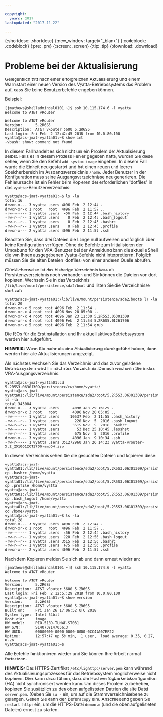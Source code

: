 ```yaml
---

copyright:
  years: 2017
lastupdated: "2017-12-22"

---
```


{:shortdesc: .shortdesc}
{:new_window: target="_blank"}
{:codeblock: .codeblock}
{:pre: .pre}
{:screen: .screen}
{:tip: .tip}
{:download: .download}

# Probleme bei der Aktualisierung
Gelegentlich tritt nach einer erfolgreichen Aktualisierung und einem Warmstart einer neuen Version des Vyatta-Betriebssystems das Problem auf, dass Sie keine Benutzerbefehle eingeben können. 

Beispiel:

```
[jmathews@shelladmindal0101 ~]$ ssh 10.115.174.6 -l vyatta
Welcome to AT&T vRouter

Welcome to AT&T vRouter
Version:      5.2R6S5
Description:  AT&T vRouter 5600 5.2R6S5
Last login: Fri Feb  2 12:42:45 2018 from 10.0.80.100
vyatta@acs-jmat-vyatta01:~$ show int
-vbash: show: command not found
```

In diesem Fall handelt es sich nicht um ein Problem der Aktualisierung selbst. Falls es in diesem Prozess Fehler gegeben hätte, würden Sie diese sehen, wenn Sie den Befehl `add system image` eingeben. In diesem Fall wurde die Einheit neu gestartet und hat einen neuen und leeren Speicherbereich im Ausgangsverzeichnis `/home`. Jeder Benutzer in der Konfiguration muss seine Ausgangsverzeichnisse neu generieren. Die Fehlerursache ist ein Fehler beim Kopieren der erforderlichen "dotfiles" in das `vyatta`-Benutzerverzeichnis: 

```
vyatta@acs-jmat-vyatta01:~$ ls -la
total 16
drwxr-x--- 3 vyatta users 4096 Feb  2 12:44 .
drwxr-xr-x 1 root   root  4096 Feb  2 11:57 ..
-rw------- 1 vyatta users  456 Feb  2 12:44 .bash_history
-rw-r--r-- 1 vyatta users    0 Feb  2 12:43 .bash_logout
-rw-r--r-- 1 vyatta users    0 Feb  2 12:43 .bashrc
-rw-r--r-- 1 vyatta users    0 Feb  2 12:43 .profile
drwxr-x--- 2 vyatta users 4096 Feb  2 11:57 .ssh
```

Beachten Sie, dass drei Dateien die Länge null aufweisen und folglich über keine Konfiguration verfügen. Ohne die Befehle zum Initialisieren der Umgebung für den VRA-Benutzer bei der Anmeldung kann die aktuelle Shell die von Ihnen ausgegebenen Vyatta-Befehle nicht interpretieren. Folglich müssen Sie die alten Dateien (dotfiles) von einer anderen Quelle abrufen. 

Glücklicherweise ist das bisherige Verzeichnis `home` als Persistenzverzeichnis noch vorhanden und Sie können die Dateien von dort kopieren. Wechseln Sie in das Verzeichnis `/lib/live/mount/persistence/sda2/boot` und listen Sie die Verzeichnisse dort auf: 

```
vyatta@acs-jmat-vyatta01:/lib/live/mount/persistence/sda2/boot$ ls -la
total 20
drwxr-xr-x 5 root root 4096 Feb  2 11:54 .
drwxr-xr-x 4 root root 4096 Nov 20 05:00 ..
drwxr-xr-x 4 root root 4096 Jan 23 11:30 5.2R5S3.06301309
drwxr-xr-x 4 root root 4096 Feb  2 11:54 5.2R6S5.01261706
drwxr-xr-x 5 root root 4096 Feb  2 11:54 grub
```

Die ISOs für die Erstinstallation und Ihr aktuell aktives Betriebssystem werden hier aufgeführt.  

**HINWEIS:** Wenn Sie mehr als eine Aktualisierung durchgeführt haben, dann werden hier alle Aktualisierungen angezeigt. 

Als nächstes wechseln Sie das Verzeichnis und das zuvor geladene Betriebssystem wird Ihr nächstes Verzeichnis. Danach wechseln Sie in das VRA-Ausgangsverzeichnis. 

```
vyatta@acs-jmat-vyatta01:cd 5.2R5S3.06301309/persistence/rw/home/vyatta/
vyatta@acs-jmat-vyatta01:/lib/live/mount/persistence/sda2/boot/5.2R5S3.06301309/persistence/rw/home/vyatta$ ls -la
total 343084
drwxr-x--- 3 vyatta users      4096 Jan 29 16:29 .
drwxr-xr-x 3 root   root       4096 Nov 20 05:05 ..
-rw------- 1 vyatta users     10537 Feb  2 11:55 .bash_history
-rw-r--r-- 1 vyatta users       220 Nov  5  2016 .bash_logout
-rw-r--r-- 1 vyatta users      3515 Nov  5  2016 .bashrc
-rw------- 1 vyatta users        53 Dec 25 10:45 .lesshst
-rw-r--r-- 1 vyatta users       675 Nov  5  2016 .profile
drwxr-x--- 3 vyatta users      4096 Jan  9 10:34 .ssh
-rw-r----- 1 vyatta users 351272960 Jan 26 14:23 vyatta-vrouter-5.2_20180126T1706-amd64.iso
```

In diesem Verzeichnis sehen Sie die gesuchten Dateien und kopieren diese: 

```
vyatta@acs-jmat-vyatta01:/lib/live/mount/persistence/sda2/boot/5.2R5S3.06301309/persistence/rw/home/vyatta$ cp .bashrc /home/vyatta
vyatta@acs-jmat-vyatta01:/lib/live/mount/persistence/sda2/boot/5.2R5S3.06301309/persistence/rw/home/vyatta$ cp .profile /home/vyatta
vyatta@acs-jmat-vyatta01:/lib/live/mount/persistence/sda2/boot/5.2R5S3.06301309/persistence/rw/home/vyatta$ cp .bash_logout /home/vyatta
vyatta@acs-jmat-vyatta01:/lib/live/mount/persistence/sda2/boot/5.2R5S3.06301309/persistence/rw/home/vyatta$ cd /home/vyatta
vyatta@acs-jmat-vyatta01:~$ ls -la
total 28
drwxr-x--- 3 vyatta users 4096 Feb  2 12:44 .
drwxr-xr-x 1 root   root  4096 Feb  2 11:57 ..
-rw------- 1 vyatta users  456 Feb  2 12:44 .bash_history
-rw-r--r-- 1 vyatta users  220 Feb  2 12:56 .bash_logout
-rw-r--r-- 1 vyatta users 3515 Feb  2 12:56 .bashrc
-rw-r--r-- 1 vyatta users  675 Feb  2 12:56 .profile
drwxr-x--- 2 vyatta users 4096 Feb  2 11:57 .ssh
```

Nach dem Kopieren melden Sie sich ab und dann erneut wieder an: 

```
[jmathews@shelladmindal0101 ~]$ ssh 10.115.174.6 -l vyatta
Welcome to AT&T vRouter

Welcome to AT&T vRouter
Version:      5.2R6S5
Description:  AT&T vRouter 5600 5.2R6S5
Last login: Fri Feb  2 12:57:29 2018 from 10.0.80.100
vyatta@acs-jmat-vyatta01:~$ show version
Version:      5.2R6S5
Description:  AT&T vRouter 5600 5.2R6S5
Built on:     Fri Jan 26 17:06:52 UTC 2018
System type:  Intel 64bit
Boot via:     image
HW model:     PIO-518D-TLN4F-ST031
HW S/N:       S14073214705613
HW UUID:      00000000-0000-0000-0000-0CC47A07EF22
Uptime:       12:57:47 up 59 min,  1 user,  load average: 0.35, 0.27, 0.26
vyatta@acs-jmat-vyatta01:~$
```
Alle Befehle funktionieren wieder und Sie können Ihre Arbeit normal fortsetzen. 

**HINWEIS:** Das HTTPS-Zertifikat `/etc/lighttpd/server.pem` kann während des Aktualisierungsprozesses für das Betriebssystem möglicherweise nicht kopieren. Dies kann dazu führen, dass die Hochverfügbarkeitskonfiguration (HA) nicht synchronisiert werden kann. Um dieses Problem zu beheben, kopieren Sie zusätzlich zu den oben aufgelisteten Dateien die alte Datei `server.pem`. (Geben Sie `su -` ein, um auf die Stammverzeichnisebene zu gelangen. Geben Sie dann den Befehl `copy` ein). Anschließend geben Sie `restart https` ein, um die HTTPS-Datei `demon.m` (und die oben aufgelisteten Dateien) erneut zu starten. 
